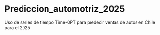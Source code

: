 # Prediccion_automotriz_2025
Uso de series de tiempo Time-GPT para predecir ventas de autos en Chile para el 2025
